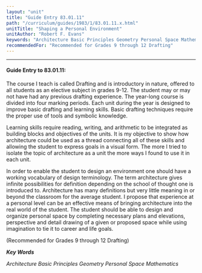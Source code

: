 ```yaml
---
layout: "unit"
title: "Guide Entry 83.01.11"
path: "/curriculum/guides/1983/1/83.01.11.x.html"
unitTitle: "Shaping a Personal Environment"
unitAuthor: "Robert F. Evans"
keywords: "Architecture Basic Principles Geometry Personal Space Mathematics"
recommendedFor: "Recommended for Grades 9 through 12 Drafting"
---
```

<body>
<hr/>
 <h4>
  Guide Entry to 83.01.11:
 </h4>
 The course I teach is called Drafting and is introductory in nature, offered to all students as an elective subject in grades 9-12.  The student may or may not have had any previous drafting experience.  The year-long course is divided into four marking periods.  Each unit during the year is designed to improve basic drafting and learning skills.  Basic drafting techniques require the proper use of tools and symbolic knowledge.
 <p>
  Learning skills require reading, writing, and arithmetic to be integrated as building blocks and objectives of the units.  It is my objective to show how architecture could be used as a thread connecting all of these skills and allowing the student to express goals in a visual form.  The more I tried to isolate the topic of architecture as a unit the more ways I found to use it in each unit.
 </p>
 <p>
  In order to enable the student to design an environment one should have a working vocabulary of design terminology.  The term architecture gives infinite possibilities for definition depending on the school of thought one is introduced to.  Architecture has many definitions but very little meaning in or beyond the classroom for the average student.  I propose that experience at a personal level can be an effective means of bringing architecture into the real world of the student.  The student should be able to design and organize personal space by completing necessary plans and elevations, perspective and detail drawing of a given or proposed space while using imagination to tie it to career and life goals.
 </p>
 <p>
  (Recommended for Grades 9 through 12 Drafting)
 </p>
<p>
  <b>
   <i>
    Key Words
   </i>
  </b>
  <br/>
 </p>
 <p>
  <i>
   Architecture Basic Principles Geometry Personal Space Mathematics
  </i>
 </p>

</body>